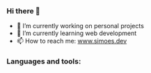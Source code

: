 ### Hi there 👋

- 🔭 I’m currently working on personal projects
- 🌱 I’m currently learning web development
- 📫 How to reach me: www.simoes.dev

### Languages and tools:

<p align="center">
  <a href="/" target="_blank"><img width="48" height="48" src="https://cdn.svgporn.com/logos/react.svg /></a>
</p>
